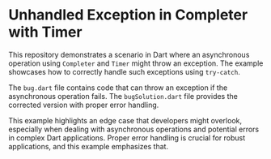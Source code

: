 # Unhandled Exception in Completer with Timer

This repository demonstrates a scenario in Dart where an asynchronous operation using `Completer` and `Timer` might throw an exception.  The example showcases how to correctly handle such exceptions using `try-catch`.

The `bug.dart` file contains code that can throw an exception if the asynchronous operation fails. The `bugSolution.dart` file provides the corrected version with proper error handling.

This example highlights an edge case that developers might overlook, especially when dealing with asynchronous operations and potential errors in complex Dart applications.  Proper error handling is crucial for robust applications, and this example emphasizes that.